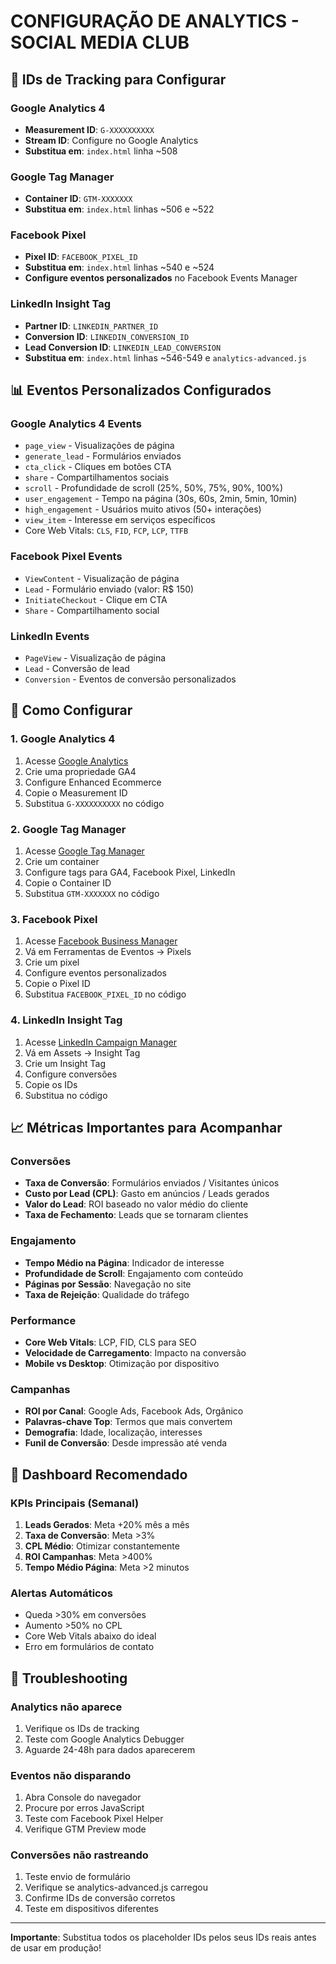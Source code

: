 # CONFIGURAÇÃO DE ANALYTICS - SOCIAL MEDIA CLUB

## 🎯 IDs de Tracking para Configurar

### Google Analytics 4
- **Measurement ID**: `G-XXXXXXXXXX`
- **Stream ID**: Configure no Google Analytics
- **Substitua em**: `index.html` linha ~508

### Google Tag Manager
- **Container ID**: `GTM-XXXXXXX`
- **Substitua em**: `index.html` linhas ~506 e ~522

### Facebook Pixel
- **Pixel ID**: `FACEBOOK_PIXEL_ID`
- **Substitua em**: `index.html` linhas ~540 e ~524
- **Configure eventos personalizados** no Facebook Events Manager

### LinkedIn Insight Tag
- **Partner ID**: `LINKEDIN_PARTNER_ID`
- **Conversion ID**: `LINKEDIN_CONVERSION_ID`
- **Lead Conversion ID**: `LINKEDIN_LEAD_CONVERSION`
- **Substitua em**: `index.html` linhas ~546-549 e `analytics-advanced.js`

## 📊 Eventos Personalizados Configurados

### Google Analytics 4 Events
- `page_view` - Visualizações de página
- `generate_lead` - Formulários enviados
- `cta_click` - Cliques em botões CTA
- `share` - Compartilhamentos sociais
- `scroll` - Profundidade de scroll (25%, 50%, 75%, 90%, 100%)
- `user_engagement` - Tempo na página (30s, 60s, 2min, 5min, 10min)
- `high_engagement` - Usuários muito ativos (50+ interações)
- `view_item` - Interesse em serviços específicos
- Core Web Vitals: `CLS`, `FID`, `FCP`, `LCP`, `TTFB`

### Facebook Pixel Events
- `ViewContent` - Visualização de página
- `Lead` - Formulário enviado (valor: R$ 150)
- `InitiateCheckout` - Clique em CTA
- `Share` - Compartilhamento social

### LinkedIn Events
- `PageView` - Visualização de página
- `Lead` - Conversão de lead
- `Conversion` - Eventos de conversão personalizados

## 🚀 Como Configurar

### 1. Google Analytics 4
1. Acesse [Google Analytics](https://analytics.google.com)
2. Crie uma propriedade GA4
3. Configure Enhanced Ecommerce
4. Copie o Measurement ID
5. Substitua `G-XXXXXXXXXX` no código

### 2. Google Tag Manager
1. Acesse [Google Tag Manager](https://tagmanager.google.com)
2. Crie um container
3. Configure tags para GA4, Facebook Pixel, LinkedIn
4. Copie o Container ID
5. Substitua `GTM-XXXXXXX` no código

### 3. Facebook Pixel
1. Acesse [Facebook Business Manager](https://business.facebook.com)
2. Vá em Ferramentas de Eventos → Pixels
3. Crie um pixel
4. Configure eventos personalizados
5. Copie o Pixel ID
6. Substitua `FACEBOOK_PIXEL_ID` no código

### 4. LinkedIn Insight Tag
1. Acesse [LinkedIn Campaign Manager](https://www.linkedin.com/campaignmanager)
2. Vá em Assets → Insight Tag
3. Crie um Insight Tag
4. Configure conversões
5. Copie os IDs
6. Substitua no código

## 📈 Métricas Importantes para Acompanhar

### Conversões
- **Taxa de Conversão**: Formulários enviados / Visitantes únicos
- **Custo por Lead (CPL)**: Gasto em anúncios / Leads gerados
- **Valor do Lead**: ROI baseado no valor médio do cliente
- **Taxa de Fechamento**: Leads que se tornaram clientes

### Engajamento
- **Tempo Médio na Página**: Indicador de interesse
- **Profundidade de Scroll**: Engajamento com conteúdo
- **Páginas por Sessão**: Navegação no site
- **Taxa de Rejeição**: Qualidade do tráfego

### Performance
- **Core Web Vitals**: LCP, FID, CLS para SEO
- **Velocidade de Carregamento**: Impacto na conversão
- **Mobile vs Desktop**: Otimização por dispositivo

### Campanhas
- **ROI por Canal**: Google Ads, Facebook Ads, Orgânico
- **Palavras-chave Top**: Termos que mais convertem
- **Demografia**: Idade, localização, interesses
- **Funil de Conversão**: Desde impressão até venda

## 🎯 Dashboard Recomendado

### KPIs Principais (Semanal)
1. **Leads Gerados**: Meta +20% mês a mês
2. **Taxa de Conversão**: Meta >3%
3. **CPL Médio**: Otimizar constantemente
4. **ROI Campanhas**: Meta >400%
5. **Tempo Médio Página**: Meta >2 minutos

### Alertas Automáticos
- Queda >30% em conversões
- Aumento >50% no CPL
- Core Web Vitals abaixo do ideal
- Erro em formulários de contato

## 🔧 Troubleshooting

### Analytics não aparece
1. Verifique os IDs de tracking
2. Teste com Google Analytics Debugger
3. Aguarde 24-48h para dados aparecerem

### Eventos não disparando
1. Abra Console do navegador
2. Procure por erros JavaScript
3. Teste com Facebook Pixel Helper
4. Verifique GTM Preview mode

### Conversões não rastreando
1. Teste envio de formulário
2. Verifique se analytics-advanced.js carregou
3. Confirme IDs de conversão corretos
4. Teste em dispositivos diferentes

---

**Importante**: Substitua todos os placeholder IDs pelos seus IDs reais antes de usar em produção!